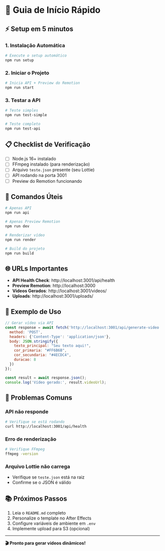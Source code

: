 # 🚀 Guia de Início Rápido

## ⚡ Setup em 5 minutos

### 1. Instalação Automática
```bash
# Execute o setup automático
npm run setup
```

### 2. Iniciar o Projeto
```bash
# Inicia API + Preview do Remotion
npm run start
```

### 3. Testar a API
```bash
# Teste simples
npm run test-simple

# Teste completo
npm run test-api
```

## 📋 Checklist de Verificação

- [ ] Node.js 16+ instalado
- [ ] FFmpeg instalado (para renderização)
- [ ] Arquivo `teste.json` presente (seu Lottie)
- [ ] API rodando na porta 3001
- [ ] Preview do Remotion funcionando

## 🔧 Comandos Úteis

```bash
# Apenas API
npm run api

# Apenas Preview Remotion
npm run dev

# Renderizar vídeo
npm run render

# Build do projeto
npm run build
```

## 🌐 URLs Importantes

- **API Health Check**: http://localhost:3001/api/health
- **Preview Remotion**: http://localhost:3000
- **Vídeos Gerados**: http://localhost:3001/videos/
- **Uploads**: http://localhost:3001/uploads/

## 📝 Exemplo de Uso

```javascript
// Gerar vídeo via API
const response = await fetch('http://localhost:3001/api/generate-video', {
  method: 'POST',
  headers: {'Content-Type': 'application/json'},
  body: JSON.stringify({
    texto_principal: "Seu texto aqui!",
    cor_primaria: "#FF6B6B",
    cor_secundaria: "#4ECDC4",
    duracao: 8
  })
});

const result = await response.json();
console.log('Vídeo gerado:', result.videoUrl);
```

## 🐛 Problemas Comuns

### API não responde
```bash
# Verifique se está rodando
curl http://localhost:3001/api/health
```

### Erro de renderização
```bash
# Verifique FFmpeg
ffmpeg -version
```

### Arquivo Lottie não carrega
- Verifique se `teste.json` está na raiz
- Confirme se o JSON é válido

## 📚 Próximos Passos

1. Leia o `README.md` completo
2. Personalize o template no After Effects
3. Configure variáveis de ambiente em `.env`
4. Implemente upload para S3 (opcional)

---

**🎬 Pronto para gerar vídeos dinâmicos!** 